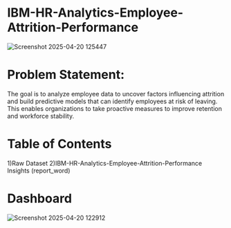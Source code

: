 # IBM-HR-Analytics-Employee-Attrition-Performance
![Screenshot 2025-04-20 125447](https://github.com/user-attachments/assets/0621050b-261e-4fd2-bf36-2ee5a2da4932)
# Problem Statement:
The goal is to analyze employee data to uncover factors influencing attrition and build predictive models that can identify employees at risk of leaving. This enables organizations to take proactive measures to improve retention and workforce stability.
# Table of Contents
1)Raw Dataset
2)IBM-HR-Analytics-Employee-Attrition-Performance Insights (report_word)


# Dashboard
![Screenshot 2025-04-20 122912](https://github.com/user-attachments/assets/2d379355-2ff6-4331-8fe6-f4fbfe78b7e9)

